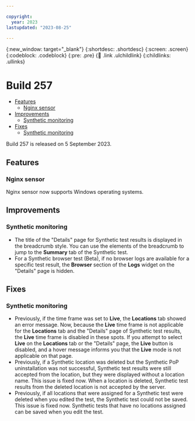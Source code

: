 ```yaml
---

copyright:
  year: 2023
lastupdated: "2023-08-25"

---
```


{:new_window: target="_blank"}
{:shortdesc: .shortdesc}
{:screen: .screen}
{:codeblock: .codeblock}
{:pre: .pre}
{:child: .link .ulchildlink}
{:childlinks: .ullinks}

# Build 257


<!-- TOC -->

- [Features](#features)
    - [Nginx sensor](#nginx-sensor)
- [Improvements](#improvements)
    - [Synthetic monitoring](#synthetic-monitoring)
- [Fixes](#fixes)
    - [Synthetic monitoring](#synthetic-monitoring-1)

<!-- /TOC -->

Build 257 is released on 5 September 2023.

## Features

###  Nginx sensor
Nginx sensor now supports Windows operating systems. 


##  Improvements

###  Synthetic monitoring

- The title of the "Details" page for Synthetic test results is displayed in the breadcrumb style. You can use the elements of the breadcrumb to jump to the **Summary** tab of the Synthetic test.
- For a Synthetic browser test (Beta), if no browser logs are available for a specific test result, the **Browser** section of the **Logs** widget on the "Details" page is hidden.


##  Fixes

###  Synthetic monitoring

- Previously, if the time frame was set to **Live**, the **Locations** tab showed an error message. Now, because the **Live** time frame is not applicable for the **Locations** tab and the "Details" page of Synthetic test results, the **Live** time frame is disabled in these spots. If you attempt to select **Live** on the **Locations** tab or the "Details" page, the **Live** button is disabled, and a hover message informs you that the **Live** mode is not applicable on that page.  
- Previously, if a Synthetic location was deleted but the Synthetic PoP uninstallation was not successful, Synthetic test results were still accepted from the location, but they were displayed without a location name. This issue is fixed now. When a location is deleted, Synthetic test results from the deleted location is not accepted by the server.
- Previously, if all locations that were assigned for a Synthetic test were deleted when you edited the test, the Synthetic test could not be saved. This issue is fixed now. Synthetic tests that have no locations assigned can be saved when you edit the test.


